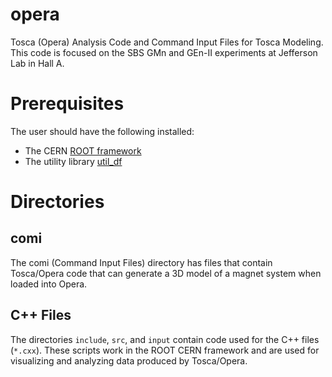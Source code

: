 # opera
Tosca (Opera) Analysis Code and Command Input Files for Tosca Modeling. 
This code is focused on the SBS GMn and GEn-II experiments at Jefferson Lab 
in Hall A.

# Prerequisites 

The user should have the following installed: 
- The CERN [ROOT framework](https://root.cern.ch)
- The utility library [util_df](https://github.com/dflay/util_df)

# Directories 

## comi 

The comi (Command Input Files) directory has files that contain Tosca/Opera code 
that can generate a 3D model of a magnet system when loaded into Opera. 

## C++ Files 

The directories `include`, `src`, and `input` contain code used for the C++ files 
(`*.cxx`).  These scripts work in the ROOT CERN framework and are used for visualizing 
and analyzing data produced by Tosca/Opera.  
